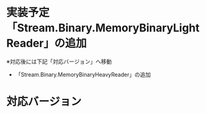 # 実装予定「Stream.Binary.MemoryBinaryLightReader」の追加
※対応後には下記「対応バージョン」へ移動
* 「Stream.Binary.MemoryBinaryHeavyReader」の追加

# 対応バージョン
